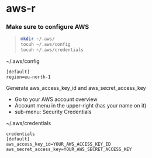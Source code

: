 # aws-r


 ### Make sure to configure AWS



>   ```sh
> mkdir ~/.aws/
> tocuh ~/.aws/config
> tocuh ~/.aws/credentials
>   ```


 ~/.aws/config
```
[default]
region=eu-north-1
```

Generate aws_access_key_id and aws_secret_access_key
- Go to your AWS account overview           
- Account menu in the upper-right (has your name on it)         
- sub-menu: Security Credentials           


~/.aws/credentials
```
credentials
[default]
aws_access_key_id=YOUR_AWS_ACCESS_KEY_ID
aws_secret_access_key=YOUR_AWS_SECRET_ACCESS_KEY
```











